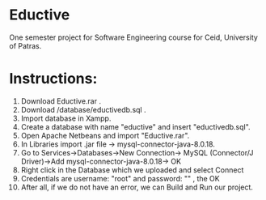 # Eductive


One semester project for Software Engineering course for Ceid, University of Patras.



# Instructions:

1. Download Eductive.rar .
2. Download /database/eductivedb.sql .
3. Import database in Xampp.
4. Create a database with name "eductive" and insert "eductivedb.sql".
5. Open Apache Netbeans and import "Eductive.rar".
6. In Libraries import .jar file -> mysql-connector-java-8.0.18.
7. Go to Services->Databases->New Connection-> MySQL (Connector/J Driver)->Add mysql-connector-java-8.0.18-> OK
8. Right click in the Database which we uploaded and select Connect
9. Credentials are username: "root" and password: "" , the OK
10. After all, if we do not have an error, we can Build and Run our project.
